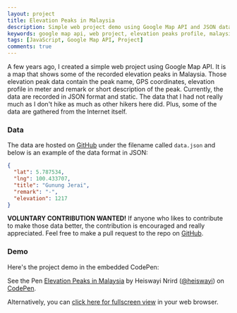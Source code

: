 ```yaml
---
layout: project
title: Elevation Peaks in Malaysia
description: Simple web project demo using Google Map API and JSON data to show some of the recorded elevation peaks in Malaysia.
keywords: google map api, web project, elevation peaks profile, malaysia map, hiking
tags: [JavaScript, Google Map API, Project]
comments: true
---
```


A few years ago, I created a simple web project using Google Map API. It is a map that shows some of the recorded elevation peaks in Malaysia. Those elevation peak data contain the peak name, GPS coordinates, elevation profile in meter and remark or short description of the peak. Currently, the data are recorded in JSON format and static. The data that I had not really much as I don't hike as much as other hikers here did. Plus, some of the data are gathered from the Internet itself.

### Data

The data are hosted on [GitHub](https://github.com/heiswayi/elevation-peaks) under the filename called `data.json` and below is an example of the data format in JSON:

```json
{
  "lat": 5.787534,
  "lng": 100.433707,
  "title": "Gunung Jerai",
  "remark": "-",
  "elevation": 1217
}
```

**VOLUNTARY CONTRIBUTION WANTED!** If anyone who likes to contribute to make those data better, the contribution is encouraged and really appreciated. Feel free to make a pull request to the repo on [GitHub](https://github.com/heiswayi/elevation-peaks).

### Demo

Here's the project demo in the embedded CodePen:

<p data-height="415" data-theme-id="light" data-slug-hash="rjJjEz" data-default-tab="result" data-user="heiswayi" data-embed-version="2" data-pen-title="Elevation Peaks in Malaysia" class="codepen">See the Pen <a href="https://codepen.io/heiswayi/pen/rjJjEz/">Elevation Peaks in Malaysia</a> by Heiswayi Nrird (<a href="https://codepen.io/heiswayi">@heiswayi</a>) on <a href="https://codepen.io">CodePen</a>.</p>
<script async src="https://static.codepen.io/assets/embed/ei.js"></script>

Alternatively, you can [click here for fullscreen view](https://codepen.io/heiswayi/full/rjJjEz) in your web browser.